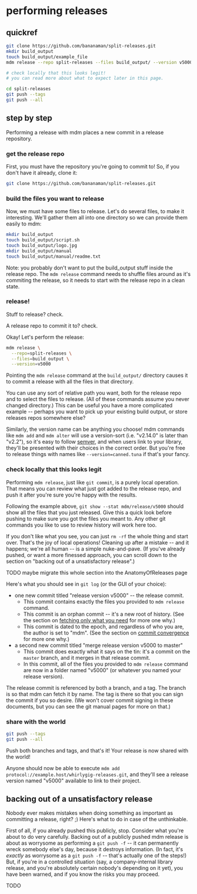 performing releases
===================


quickref
--------

```bash
git clone https://github.com/bananaman/split-releases.git
mkdir build_output
touch build_output/example_file
mdm release --repo split-releases --files build_output/ --version v5000

# check locally that this looks legit!
# you can read more about what to expect later in this page.

cd split-releases
git push --tags
git push --all
```


step by step
------------

Performing a release with mdm places a new commit in a release repository.

### get the release repo

First, you must have the repository you're going to commit to!
So, if you don't have it already, clone it:

```bash
git clone https://github.com/bananaman/split-releases.git
```

### build the files you want to release

Now, we must have some files to release.  Let's do several files, to make it interesting.
We'll gather them all into one directory so we can provide them easily to mdm:
```bash
mkdir build_output
touch build_output/script.sh
touch build_output/logo.jpg
mkdir build_output/manual
touch build_output/manual/readme.txt
```

Note: you probably don't want to put the build_output stuff inside the release repo.
The `mdm release` command needs to shuffle files around as it's commiting the release, so it needs to start with the release repo in a clean state.


### release!

Stuff to release?  check.

A release repo to commit it to?  check.

Okay!  Let's perform the release:

```bash
mdm release \
  --repo=split-releases \
  --files=build_output \
  --version=v5000
```

Pointing the `mdm release` command at the `build_output/` directory causes it to commit a release with all the files in that directory.

You can use any sort of relative path you want, both for the release repo and to select the files to release.
(All of these commands assume you never changed directory.)
This can be useful you have a more complicated example -- perhaps you want to pick up your existing build output, or store releases repos somewhere else?

Similarly, the version name can be anything you choose!
mdm commands like `mdm add` and `mdm alter` will use a version-sort (i.e. "v2.14.0" is later than "v2.2"), so it's easy to follow [semver](http://semver.org/), and when users link to your library, they'll be presented with their choices in the correct order.
But you're free to release things with names like `--version=canned.tuna` if that's your fancy.

### check locally that this looks legit

Performing `mdm release`, just like `git commit`, is a purely local operation.
That means you can review what just got added to the release repo, and push it after you're sure you're happy with the results.

Following the example above, `git show --stat mdm/release/v5000` should show all the files that you just released.
Give this a quick look before pushing to make sure you got the files you meant to.
Any other git commands you like to use to review history will work here too.

If you don't like what you see, you can just `rm -rf` the whole thing and start over.
That's the joy of local operations!  Cleaning up after a mistake -- and it happens; we're all human -- is a simple nuke-and-pave.
(If you've already pushed, or want a more finessed approach, you can scroll down to the section on "backing out of a unsatisfactory release".)

TODO maybe migrate this whole section into the AnatomyOfReleases page

Here's what you should see in `git log` (or the GUI of your choice):

- one new commit titled "release version v5000" -- the release commit.
  - This commit contains exactly the files you provided to `mdm release` command.
  - This commit is an orphan commit -- it's a new root of history.  (See the section on [fetching only what you need](4.4-fetching-only-what-you-need.md) for more one why.)
  - This commit is dated to the epoch, and regardless of who you are, the author is set to "mdm".  (See the section on [commit convergence](4.5-commit-convergence.md) for more one why.)
- a second new commit titled "merge release version v5000 to master"
  - This commit does exactly what it says on the tin: it's a commit on the `master` branch, and it merges in that release commit.
  - In this commit, all of the files you provided to `mdm release` command are now in a folder named "v5000" (or whatever you named your release version).

The release commit is referenced by both a branch, and a tag.
The branch is so that mdm can fetch it by name.
The tag is there so that you can sign the commit if you so desire.
(We won't cover commit signing in these documents, but you can see the git manual pages for more on that.)

### share with the world

```bash
git push --tags
git push --all
```

Push both branches and tags, and that's it!
Your release is now shared with the world!

Anyone should now be able to execute `mdm add protocol://example.host/whirlygig-releases.git`,
and they'll see a release version named "v5000" available to link to their project.


backing out of a unsatisfactory release
---------------------------------------

Nobody ever makes mistakes when doing something as important as committing a release, right?  ;)
Here's what to do in case of the unthinkable.

First of all, if you already pushed this publicly, stop.  Consider what you're about to do very carefully.
Backing out of a publicly pushed mdm release is about as worrysome as performing a `git push -f` -- it can permanently wreck somebody else's day, because it destroys information.
(In fact, it's *exactly* as worrysome as a `git push -f` -- that's actually one of the steps!)
But, if you're in a controlled situation (say, a company-internal library release, and you're absolutely certain nobody's depending on it yet), you have been warned, and if you know the risks you may proceed.

TODO


